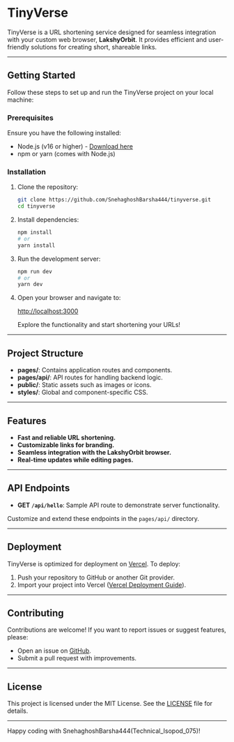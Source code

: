 # TinyVerse

TinyVerse is a URL shortening service designed for seamless integration with your custom web browser, **LakshyOrbit**. It provides efficient and user-friendly solutions for creating short, shareable links.

---

## Getting Started

Follow these steps to set up and run the TinyVerse project on your local machine:

### Prerequisites

Ensure you have the following installed:

- Node.js (v16 or higher) - [Download here](https://nodejs.org/)
- npm or yarn (comes with Node.js)

### Installation

1. Clone the repository:

   ```bash
   git clone https://github.com/SnehaghoshBarsha444/tinyverse.git
   cd tinyverse
   ```

2. Install dependencies:

   ```bash
   npm install
   # or
   yarn install
   ```

3. Run the development server:

   ```bash
   npm run dev
   # or
   yarn dev
   ```

4. Open your browser and navigate to:

   [http://localhost:3000](http://localhost:3000)

   Explore the functionality and start shortening your URLs!

---

## Project Structure

- **pages/**: Contains application routes and components.
- **pages/api/**: API routes for handling backend logic.
- **public/**: Static assets such as images or icons.
- **styles/**: Global and component-specific CSS.

---

## Features

- **Fast and reliable URL shortening.**
- **Customizable links for branding.**
- **Seamless integration with the LakshyOrbit browser.**
- **Real-time updates while editing pages.**

---

## API Endpoints

- **GET `/api/hello`**: Sample API route to demonstrate server functionality.

Customize and extend these endpoints in the `pages/api/` directory.

---


## Deployment

TinyVerse is optimized for deployment on [Vercel](https://vercel.com/). To deploy:

1. Push your repository to GitHub or another Git provider.
2. Import your project into Vercel ([Vercel Deployment Guide](https://nextjs.org/docs/deployment)).

---

## Contributing

Contributions are welcome! If you want to report issues or suggest features, please:

- Open an issue on [GitHub](https://github.com/SnehaghoshBarsha444/tinyverse/issues).
- Submit a pull request with improvements.

---

## License

This project is licensed under the MIT License. See the [LICENSE](./LICENSE) file for details.

---

Happy coding with SnehaghoshBarsha444(Technical_Isopod_075)!
